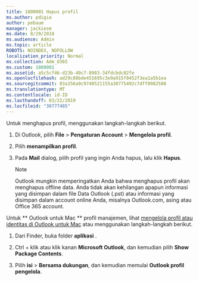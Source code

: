 ```yaml
---
title: 1800001 Hapus profil
ms.author: pdigia
author: pebaum
manager: jackiesm
ms.date: 8/29/2018
ms.audience: Admin
ms.topic: article
ROBOTS: NOINDEX, NOFOLLOW
localization_priority: Normal
ms.collection: Adm_O365
ms.custom: 1800001
ms.assetid: a5c5cf46-d23b-40c7-8983-34fdcbdc02fe
ms.openlocfilehash: ad29c88bde451695c3e9a915f8452f3ea1a5b1ea
ms.sourcegitcommit: 03a156a9c9740521155a30775492c7dff0982588
ms.translationtype: MT
ms.contentlocale: id-ID
ms.lasthandoff: 03/22/2019
ms.locfileid: "30777485"
---
```

Untuk menghapus profil, menggunakan langkah-langkah berikut.
  
1. Di Outlook, pilih **File** \> **Pengaturan Account** \> **Mengelola profil**.
    
2. Pilih **menampilkan profil**.
    
3. Pada **Mail** dialog, pilih profil yang ingin Anda hapus, lalu klik **Hapus**.
    
    > [!NOTE]
    > Outlook mungkin memperingatkan Anda bahwa menghapus profil akan menghapus offline data. Anda tidak akan kehilangan apapun informasi yang disimpan dalam file Data Outlook (.pst) atau informasi yang disimpan dalam account online Anda, misalnya Outlook.com, asing atau Office 365 account. 
  
Untuk ** Outlook untuk Mac ** profil manajemen, lihat [mengelola profil atau identitas di Outlook untuk Mac](https://support.office.com/article/fed2a955-74df-4a24-bef6-78a426958c4c.aspx) atau menggunakan langkah-langkah berikut. 
  
1. Dari Finder, buka folder **aplikasi** . 
    
2. Ctrl + klik atau klik kanan **Microsoft Outlook**, dan kemudian pilih **Show Package Contents**.
    
3. Pilih **isi** \> **Bersama dukungan**, dan kemudian memulai **Outlook profil pengelola**.
    

